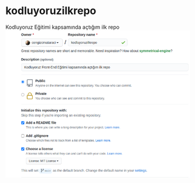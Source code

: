 # kodluyoruzilkrepo
Kodluyoruz Eğitimi kapsamında açtığım ilk repo
![Githubresim](https://raw.githubusercontent.com/Kodluyoruz/taskforce/main/git/odev1/figures/github.png)
